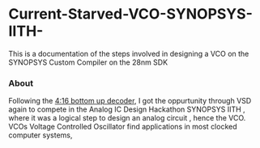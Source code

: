 # Current-Starved-VCO-SYNOPSYS-IITH-
This is a documentation of the steps involved in designing a VCO on the SYNOPSYS Custom Compiler on the 28nm SDK
### About

Following the [4:16 bottom up decoder](https://github.com/virginrobotics/bottomupdecoder_esim_ngspice), I got the oppurtunity through VSD again to compete in the Analog IC Design Hackathon SYNOPSYS IITH , where it was a logical step to design an analog circuit , hence the VCO. VCOs Voltage Controlled Oscillator find applications in most clocked computer systems, 


### 
